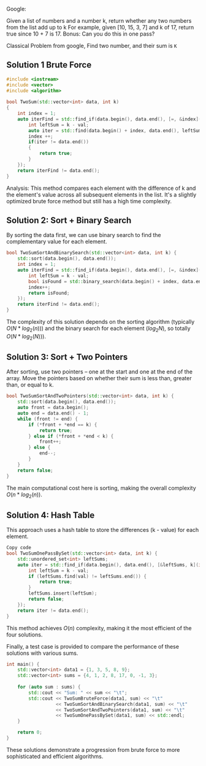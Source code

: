 Google:

Given a list of numbers and a number k, return whether any two numbers from the list add up to k
For example, given [10, 15, 3, 7] and k of 17, return true since 10 + 7 is 17.
Bonus: Can you do this in one pass?

Classical Problem from google, Find two number, and their sum is `K`


## Solution 1 Brute Force
```cpp
#include <iostream>
#include <vector>
#include <algorithm>
 
bool TwoSum(std::vector<int> data, int k)
{
    int index = 1;
    auto iterFind = std::find_if(data.begin(), data.end(), [=, &index](int val){
        int leftSum = k - val;
        auto iter = std::find(data.begin() + index, data.end(), leftSum);
        index ++;
        if(iter != data.end())
        {
            return true;
        }
    });
    return iterFind != data.end();   
}
```


Analysis: This method compares each element with the difference of k and the element's value across all subsequent elements in the list. It's a slightly optimized brute force method but still has a high time complexity.

## Solution 2: Sort + Binary Search

By sorting the data first, we can use binary search to find the complementary value for each element.

```cpp
bool TwoSumSortAndBinarySearch(std::vector<int> data, int k) {
    std::sort(data.begin(), data.end());
    int index = 1;
    auto iterFind = std::find_if(data.begin(), data.end(), [=, &index](int val) {
        int leftSum = k - val;
        bool isFound = std::binary_search(data.begin() + index, data.end(), leftSum);
        index++;
        return isFound;
    });
    return iterFind != data.end();
}
```
The complexity of this solution depends on the sorting algorithm (typically  $O(N*log_2(n)))$ and the binary search for each element $(log_2 N⁡$), so totally $O(N*log_2(N)))$.

## Solution 3: Sort + Two Pointers

After sorting, use two pointers – one at the start and one at the end of the array. Move the pointers based on whether their sum is less than, greater than, or equal to k.

```cpp
bool TwoSumSortAndTwoPointers(std::vector<int> data, int k) {
    std::sort(data.begin(), data.end());
    auto front = data.begin();
    auto end = data.end() - 1;
    while (front != end) {
        if (*front + *end == k) {
            return true;
        } else if (*front + *end < k) {
            front++;
        } else {
            end--;
        }
    }
    return false;
}
```
The main computational cost here is sorting, making the overall complexity 
$O(n*log_2(n))$.

## Solution 4: Hash Table

This approach uses a hash table to store the differences (k - value) for each element.

```cpp
Copy code
bool TwoSumOnePassBySet(std::vector<int> data, int k) {
    std::unordered_set<int> leftSums;
    auto iter = std::find_if(data.begin(), data.end(), [&leftSums, k](int val) {
        int leftSum = k - val;
        if (leftSums.find(val) != leftSums.end()) {
            return true;
        }
        leftSums.insert(leftSum);
        return false;
    });
    return iter != data.end();
}

```
This method achieves $O(n)$ complexity, making it the most efficient of the four solutions.

Finally, a test case is provided to compare the performance of these solutions with various sums.

```cpp
int main() {
    std::vector<int> data1 = {1, 3, 5, 8, 9};
    std::vector<int> sums = {4, 1, 2, 8, 17, 0, -1, 3};
    
    for (auto sum : sums) {
        std::cout << "Sum: " << sum << "\t";
        std::cout << TwoSumBruteForce(data1, sum) << "\t" 
                  << TwoSumSortAndBinarySearch(data1, sum) << "\t"
                  << TwoSumSortAndTwoPointers(data1, sum) << "\t"
                  << TwoSumOnePassBySet(data1, sum) << std::endl;
    }

    return 0;
}
```
These solutions demonstrate a progression from brute force to more sophisticated and efficient algorithms.





